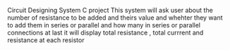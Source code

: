 Circuit Designing System 
C project 
This system will ask user about the number of resistance to be added and theirs value and whehter they want to add them in series or parallel and how many in series or parallel connections 
at last it will display total resistance , total currrent and resistance at each resistor 
